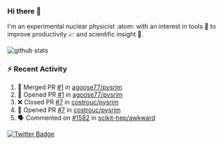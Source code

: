 ### Hi there 👋 

I'm an experimental nuclear physicist :atom: with an interest in tools :wrench: to improve productivity :chart_with_upwards_trend: and scientific insight :telescope:.

![github stats](https://github-readme-stats.vercel.app/api?username=agoose77&show_icons=true&hide_rank=true&hide_title=true&bg_color=30,e76445,904e95&text_color=efe3ec&icon_color=efe3ec)
<!--
**agoose77/agoose77** is a ✨ _special_ ✨ repository because its `README.md` (this file) appears on your GitHub profile.

Here are some ideas to get you started:

- 🔭 I’m currently working on ...
- 🌱 I’m currently learning ...
- 👯 I’m looking to collaborate on ...
- 🤔 I’m looking for help with ...
- 💬 Ask me about ...
- 📫 How to reach me: ...
- 😄 Pronouns: ...
- ⚡ Fun fact: ...
-->

### :zap: Recent Activity
<!--START_SECTION:activity-->
1. 🎉 Merged PR [#1](https://github.com/agoose77/pysrim/pull/1) in [agoose77/pysrim](https://github.com/agoose77/pysrim)
2. 💪 Opened PR [#1](https://github.com/agoose77/pysrim/pull/1) in [agoose77/pysrim](https://github.com/agoose77/pysrim)
3. ❌ Closed PR [#7](https://github.com/costrouc/pysrim/pull/7) in [costrouc/pysrim](https://github.com/costrouc/pysrim)
4. 💪 Opened PR [#7](https://github.com/costrouc/pysrim/pull/7) in [costrouc/pysrim](https://github.com/costrouc/pysrim)
5. 🗣 Commented on [#1582](https://github.com/scikit-hep/awkward/issues/1582) in [scikit-hep/awkward](https://github.com/scikit-hep/awkward)
<!--END_SECTION:activity-->


[![Twitter Badge](https://img.shields.io/twitter/follow/agoose77?style=flat-square&logo=Twitter&logoColor=white&color=cornflowerblue)](https://twitter.com/agoose77)
